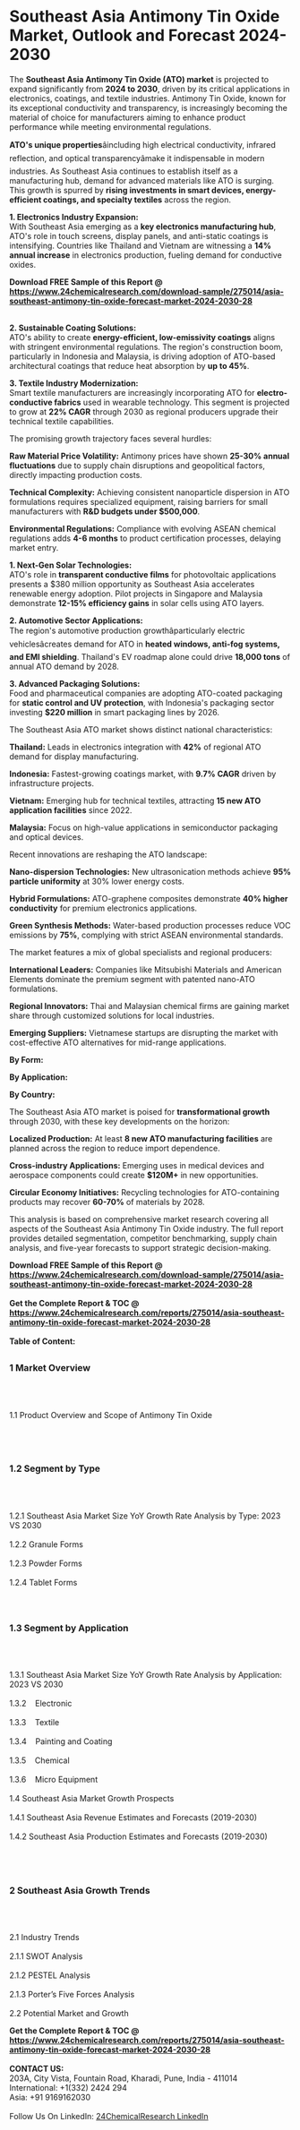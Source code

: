 <h1>Southeast Asia Antimony Tin Oxide Market, Outlook and Forecast 2024-2030</h1><p>The <strong>Southeast Asia Antimony Tin Oxide (ATO) market</strong> is projected to expand significantly from <strong>2024 to 2030</strong>, driven by its critical applications in electronics, coatings, and textile industries. Antimony Tin Oxide, known for its exceptional conductivity and transparency, is increasingly becoming the material of choice for manufacturers aiming to enhance product performance while meeting environmental regulations.</p><p><strong>ATO's unique properties</strong>âincluding high electrical conductivity, infrared reflection, and optical transparencyâmake it indispensable in modern industries. As Southeast Asia continues to establish itself as a manufacturing hub, demand for advanced materials like ATO is surging. This growth is spurred by <strong>rising investments in smart devices, energy-efficient coatings, and specialty textiles</strong> across the region.</p><p><strong>1. Electronics Industry Expansion:</strong><br>
With Southeast Asia emerging as a <strong>key electronics manufacturing hub</strong>, ATO's role in touch screens, display panels, and anti-static coatings is intensifying. Countries like Thailand and Vietnam are witnessing a <strong>14% annual increase</strong> in electronics production, fueling demand for conductive oxides.</p><div><b>Download FREE Sample of this Report @ 
            <a href="https://www.24chemicalresearch.com/download-sample/275014/asia-southeast-antimony-tin-oxide-forecast-market-2024-2030-28">
            https://www.24chemicalresearch.com/download-sample/275014/asia-southeast-antimony-tin-oxide-forecast-market-2024-2030-28</a></b></div><br><p><strong>2. Sustainable Coating Solutions:</strong><br>
ATO's ability to create <strong>energy-efficient, low-emissivity coatings</strong> aligns with stringent environmental regulations. The region's construction boom, particularly in Indonesia and Malaysia, is driving adoption of ATO-based architectural coatings that reduce heat absorption by <strong>up to 45%</strong>.</p><p><strong>3. Textile Industry Modernization:</strong><br>
Smart textile manufacturers are increasingly incorporating ATO for <strong>electro-conductive fabrics</strong> used in wearable technology. This segment is projected to grow at <strong>22% CAGR</strong> through 2030 as regional producers upgrade their technical textile capabilities.</p><p>The promising growth trajectory faces several hurdles:</p><p><strong>Raw Material Price Volatility:</strong> Antimony prices have shown <strong>25-30% annual fluctuations</strong> due to supply chain disruptions and geopolitical factors, directly impacting production costs.</p><p><strong>Technical Complexity:</strong> Achieving consistent nanoparticle dispersion in ATO formulations requires specialized equipment, raising barriers for small manufacturers with <strong>R&amp;D budgets under $500,000</strong>.</p><p><strong>Environmental Regulations:</strong> Compliance with evolving ASEAN chemical regulations adds <strong>4-6 months</strong> to product certification processes, delaying market entry.</p><p><strong>1. Next-Gen Solar Technologies:</strong><br>
ATO's role in <strong>transparent conductive films</strong> for photovoltaic applications presents a $380 million opportunity as Southeast Asia accelerates renewable energy adoption. Pilot projects in Singapore and Malaysia demonstrate <strong>12-15% efficiency gains</strong> in solar cells using ATO layers.</p><p><strong>2. Automotive Sector Applications:</strong><br>
The region's automotive production growthâparticularly electric vehiclesâcreates demand for ATO in <strong>heated windows, anti-fog systems, and EMI shielding</strong>. Thailand's EV roadmap alone could drive <strong>18,000 tons</strong> of annual ATO demand by 2028.</p><p><strong>3. Advanced Packaging Solutions:</strong><br>
Food and pharmaceutical companies are adopting ATO-coated packaging for <strong>static control and UV protection</strong>, with Indonesia's packaging sector investing <strong>$220 million</strong> in smart packaging lines by 2026.</p><p>The Southeast Asia ATO market shows distinct national characteristics:</p><p><strong>Thailand:</strong> Leads in electronics integration with <strong>42%</strong> of regional ATO demand for display manufacturing.</p><p><strong>Indonesia:</strong> Fastest-growing coatings market, with <strong>9.7% CAGR</strong> driven by infrastructure projects.</p><p><strong>Vietnam:</strong> Emerging hub for technical textiles, attracting <strong>15 new ATO application facilities</strong> since 2022.</p><p><strong>Malaysia:</strong> Focus on high-value applications in semiconductor packaging and optical devices.</p><p>Recent innovations are reshaping the ATO landscape:</p><p><strong>Nano-dispersion Technologies:</strong> New ultrasonication methods achieve <strong>95% particle uniformity</strong> at 30% lower energy costs.</p><p><strong>Hybrid Formulations:</strong> ATO-graphene composites demonstrate <strong>40% higher conductivity</strong> for premium electronics applications.</p><p><strong>Green Synthesis Methods:</strong> Water-based production processes reduce VOC emissions by <strong>75%</strong>, complying with strict ASEAN environmental standards.</p><p>The market features a mix of global specialists and regional producers:</p><p><strong>International Leaders:</strong> Companies like Mitsubishi Materials and American Elements dominate the premium segment with patented nano-ATO formulations.</p><p><strong>Regional Innovators:</strong> Thai and Malaysian chemical firms are gaining market share through customized solutions for local industries.</p><p><strong>Emerging Suppliers:</strong> Vietnamese startups are disrupting the market with cost-effective ATO alternatives for mid-range applications.</p><p><strong>By Form:</strong></p><p><strong>By Application:</strong></p><p><strong>By Country:</strong></p><p>The Southeast Asia ATO market is poised for <strong>transformational growth</strong> through 2030, with these key developments on the horizon:</p><p><strong>Localized Production:</strong> At least <strong>8 new ATO manufacturing facilities</strong> are planned across the region to reduce import dependence.</p><p><strong>Cross-industry Applications:</strong> Emerging uses in medical devices and aerospace components could create <strong>$120M+</strong> in new opportunities.</p><p><strong>Circular Economy Initiatives:</strong> Recycling technologies for ATO-containing products may recover <strong>60-70%</strong> of materials by 2028.</p><p>This analysis is based on comprehensive market research covering all aspects of the Southeast Asia Antimony Tin Oxide industry. The full report provides detailed segmentation, competitor benchmarking, supply chain analysis, and five-year forecasts to support strategic decision-making.</p><div><b>Download FREE Sample of this Report @ 
            <a href="https://www.24chemicalresearch.com/download-sample/275014/asia-southeast-antimony-tin-oxide-forecast-market-2024-2030-28">
            https://www.24chemicalresearch.com/download-sample/275014/asia-southeast-antimony-tin-oxide-forecast-market-2024-2030-28</a></b></div><br><div><b>Get the Complete Report & TOC @ 
            <a href="https://www.24chemicalresearch.com/reports/275014/asia-southeast-antimony-tin-oxide-forecast-market-2024-2030-28">
            https://www.24chemicalresearch.com/reports/275014/asia-southeast-antimony-tin-oxide-forecast-market-2024-2030-28</a></b></div><br>
            <b>Table of Content:</b><p><h2><span style="font-size:16px"><strong>1 Market Overview&nbsp;&nbsp; &nbsp;</strong></span></h2><br />
<br />
<p>1.1 Product Overview and Scope of Antimony Tin Oxide&nbsp;</p><br />
<br />
<h2><strong><span style="font-size:16px">1.2 Segment by Type&nbsp;&nbsp; &nbsp;</span></strong></h2><br />
<br />
<p>1.2.1 Southeast Asia Market Size YoY Growth Rate Analysis by Type: 2023 VS 2030&nbsp;&nbsp; &nbsp;<br /><br />
1.2.2 Granule Forms&nbsp;&nbsp; &nbsp;<br /><br />
1.2.3 Powder Forms<br /><br />
1.2.4 Tablet Forms<br /><br />
<br />
<h2><span style="font-size:16px"><strong>1.3 Segment by Application&nbsp;&nbsp;</strong></span></h2><br />
<br />
<p>1.3.1 Southeast Asia Market Size YoY Growth Rate Analysis by Application: 2023 VS 2030&nbsp;&nbsp; &nbsp;<br /><br />
1.3.2&nbsp;&nbsp; &nbsp;Electronic<br /><br />
1.3.3&nbsp;&nbsp; &nbsp;Textile<br /><br />
1.3.4&nbsp;&nbsp; &nbsp;Painting and Coating<br /><br />
1.3.5&nbsp;&nbsp; &nbsp;Chemical<br /><br />
1.3.6&nbsp;&nbsp; &nbsp;Micro Equipment<br /><br />
1.4 Southeast Asia Market Growth Prospects&nbsp;&nbsp; &nbsp;<br /><br />
1.4.1 Southeast Asia Revenue Estimates and Forecasts (2019-2030)&nbsp;&nbsp; &nbsp;<br /><br />
1.4.2 Southeast Asia Production Estimates and Forecasts (2019-2030)&nbsp;&nbsp;</p><br />
<br />
<h2><span style="font-size:16px"><strong>2 Southeast Asia Growth Trends&nbsp;&nbsp; &nbsp;</strong></span></h2><br />
<br />
<p>2.1 Industry Trends&nbsp;&nbsp; &nbsp;<br /><br />
2.1.1 SWOT Analysis&nbsp;&nbsp; &nbsp;<br /><br />
2.1.2 PESTEL Analysis&nbsp;&nbsp; &nbsp;<br /><br />
2.1.3 Porter&rsquo;s Five Forces Analysis&nbsp;&nbsp; &nbsp;<br /><br />
2.2 Potential Market and Growth </p><div><b>Get the Complete Report & TOC @ 
            <a href="https://www.24chemicalresearch.com/reports/275014/asia-southeast-antimony-tin-oxide-forecast-market-2024-2030-28">
            https://www.24chemicalresearch.com/reports/275014/asia-southeast-antimony-tin-oxide-forecast-market-2024-2030-28</a></b></div><br><b>CONTACT US:</b><br>
            203A, City Vista, Fountain Road, Kharadi, Pune, India - 411014<br>
            International: +1(332) 2424 294<br>
            Asia: +91 9169162030 <br><br>
            Follow Us On LinkedIn: <a href="https://www.linkedin.com/company/24chemicalresearch/">24ChemicalResearch LinkedIn</a>